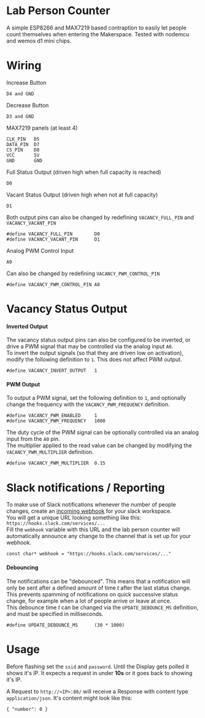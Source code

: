 # Lab Person Counter

A simple ESP8266 and MAX7219 based contraption to easily let people count themselves when entering the Makerspace.
Tested with nodemcu and wemos d1 mini chips.

# Wiring

Increase Button

    D4 and GND

Decrease Button

    D3 and GND

MAX7219 panels (at least 4)

    CLK_PIN   D5
    DATA_PIN  D7
    CS_PIN    D8
    VCC       5V
    GND       GND

Full Status Output (driven high when full capacity is reached)

    D0

Vacant Status Output (driven high when not at full capacity)

    D1

Both output pins can also be changed by redefining `VACANCY_FULL_PIN` and `VACANCY_VACANT_PIN`

    #define VACANCY_FULL_PIN        D0
    #define VACANCY_VACANT_PIN      D1

Analog PWM Control Input

    A0

Can also be changed by redefining `VACANCY_PWM_CONTROL_PIN`

    #define VACANCY_PWM_CONTROL_PIN A0

# Vacancy Status Output

#### Inverted Output

The vacancy status output pins can also be configured to be inverted, or drive a PWM signal that may be controlled via the analog input `A0`.  
To invert the output signals (so that they are driven low on activation), modify the following definition to `1`. This does not affect PWM output.

    #define VACANCY_INVERT_OUTPUT   1

#### PWM Output

To output a PWM signal, set the following definition to `1`, and optionally change the frequency with the `VACANCY_PWM_FREQUENCY` definition.

    #define VACANCY_PWM_ENABLED     1
    #define VACANCY_PWM_FREQUENCY   1000

The duty cycle of the PWM signal can be optionally controlled via an analog input from the `A0` pin.  
The multiplier applied to the read value can be changed by modifying the `VACANCY_PWM_MULTIPLIER` definition.

    #define VACANCY_PWM_MULTIPLIER  0.15

# Slack notifications / Reporting

To make use of Slack notifications whenever the number of people changes, create an [incoming webhook][1] for your slack workspace.  
You will get a unique URL looking something like this: `https://hooks.slack.com/services/...`  
Fill the `webhook` variable with this URL and the lab person counter will automatically announce any change to the channel that is set up for your webhook.

    const char* webhook = "https://hooks.slack.com/services/..."

[1]: https://api.slack.com/messaging/webhooks

#### Debouncing

The notifications can be "debounced". This means that a notification will only be sent after a defined amount of time _t_ after the last status change.  
This prevents spamming of notifications on quick successive status change, for example when a lot of people arrive or leave at once.  
This debounce time _t_ can be changed via the `UPDATE_DEBOUNCE_MS` definition, and must be specified in milliseconds.

    #define UPDATE_DEBOUNCE_MS      (30 * 1000)

# Usage

Before flashing set the `ssid` and `password`. 
Until the Display gets polled it shows it's IP. 
It expects a request in under **10s** or it goes back to showing it's IP.

A Request to `http://<IP>:80/` will receive a Response with content type `application/json`.
It's content might look like this: 

    { "number": 0 }
